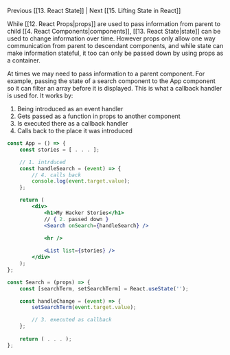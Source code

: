 Previous [[13. React State]] | Next [[15. Lifting State in React]]

While [[12. React Props|props]] are used to pass information from parent to child [[4. React Components|components]], [[13. React State|state]] can be used to change information over time. However props only allow one way communication from parent to descendant components, and while state can make information stateful, it too can only be passed down by using props as a container.

At times we may need to pass information to a parent component. For example, passing the state of a search component to the App component so it can filter an array before it is displayed. This is what a callback handler is used for. It works by:

1. Being introduced as an event handler
2. Gets passed as a function in props to another component
3. Is executed there as a callback handler
4. Calls back to the place it was introduced

```jsx
const App = () => {
	const stories = [ . . . ];

	// 1. intrduced
	const handleSearch = (event) => {
		// 4. calls back
		console.log(event.target.value);
	};

	return (
		<div>
			<h1>My Hacker Stories</h1>
			// { 2. passed down }
			<Search onSearch={handleSearch} />
		
			<hr />

			<List list={stories} />
		</div>
	);
};

const Search = (props) => {
	const [searchTerm, setSearchTerm] = React.useState('');

	const handleChange = (event) => {
		setSearchTerm(event.target.value);

		// 3. executed as callback
	};
	
	return ( . . . );
};
```